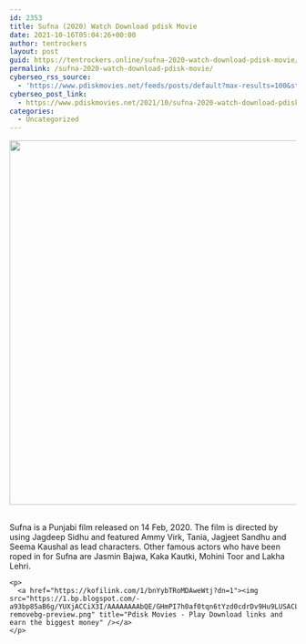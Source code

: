 ```yaml
---
id: 2353
title: Sufna (2020) Watch Download pdisk Movie
date: 2021-10-16T05:04:26+00:00
author: tentrockers
layout: post
guid: https://tentrockers.online/sufna-2020-watch-download-pdisk-movie/
permalink: /sufna-2020-watch-download-pdisk-movie/
cyberseo_rss_source:
  - 'https://www.pdiskmovies.net/feeds/posts/default?max-results=100&start-index=101'
cyberseo_post_link:
  - https://www.pdiskmovies.net/2021/10/sufna-2020-watch-download-pdisk-movie.html
categories:
  - Uncategorized
---
```

<div>
  <div class="separator">
    <a href="https://1.bp.blogspot.com/-Ga7KqRnlvSE/YVlVcqkUmMI/AAAAAAAAAgs/ydUgknkp1DcrRgoP0JZRILmlRDfbtyTTwCLcBGAsYHQ/s895/Sufna%2B%25282020%2529%2BWatch%2BDownload%2Bpdisk%2BMovie.jpg" imageanchor="1"><img loading="lazy" border="0" data-original-height="895" data-original-width="720" height="640" src="https://1.bp.blogspot.com/-Ga7KqRnlvSE/YVlVcqkUmMI/AAAAAAAAAgs/ydUgknkp1DcrRgoP0JZRILmlRDfbtyTTwCLcBGAsYHQ/w514-h640/Sufna%2B%25282020%2529%2BWatch%2BDownload%2Bpdisk%2BMovie.jpg" width="514" /></a>
  </div>
  
  <p>
    <span><br />Sufna is a Punjabi film released on 14 Feb, 2020. The film is directed by using Jagdeep Sidhu and featured Ammy Virk, Tania, Jagjeet Sandhu and Seema Kaushal as lead characters. Other famous actors who have been roped in for Sufna are Jasmin Bajwa, Kaka Kautki, Mohini Toor and Lakha Lehri.</span></div> 
    
    <p>
      <a href="https://kofilink.com/1/bnYybTRoMDAweWtj?dn=1"><img src="https://1.bp.blogspot.com/-a93bp85aB6g/YUXjACCiX3I/AAAAAAAAbQE/GHmPI7h0af0tqn6tYzd0cdrDv9Hu9LUSACLcBGAsYHQ/s16000/Play_it_New-removebg-preview.png" title="Pdisk Movies - Play Download links and earn the biggest money" /></a>
    </p>